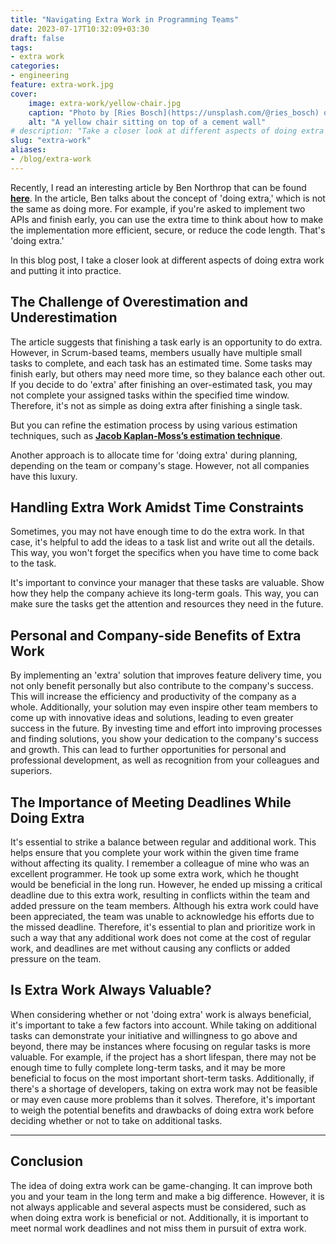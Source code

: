 ```yaml
---
title: "Navigating Extra Work in Programming Teams"
date: 2023-07-17T10:32:09+03:30
draft: false
tags:
- extra work
categories:
- engineering
feature: extra-work.jpg
cover:
    image: extra-work/yellow-chair.jpg
    caption: "Photo by [Ries Bosch](https://unsplash.com/@ries_bosch) on [Unsplash](https://unsplash.com)"
    alt: "A yellow chair sitting on top of a cement wall"
# description: "Take a closer look at different aspects of doing extra work in programming teams and putting it into practice."
slug: "extra-work"
aliases:
- /blog/extra-work
---
```

Recently, I read an interesting article by Ben Northrop that can be found **[here](https://www.bennorthrop.com/Essays/2021/always-do-extra.php)**. In the article, Ben talks about the concept of 'doing extra,' which is not the same as doing more. For example, if you're asked to implement two APIs and finish early, you can use the extra time to think about how to make the implementation more efficient, secure, or reduce the code length. That's 'doing extra.'

In this blog post, I take a closer look at different aspects of doing extra work and putting it into practice.

## The Challenge of Overestimation and Underestimation

The article suggests that finishing a task early is an opportunity to do extra. However, in Scrum-based teams, members usually have multiple small tasks to complete, and each task has an estimated time. Some tasks may finish early, but others may need more time, so they balance each other out. If you decide to do 'extra' after finishing an over-estimated task, you may not complete your assigned tasks within the specified time window. Therefore, it's not as simple as doing extra after finishing a single task.

But you can refine the estimation process by using various estimation techniques, such as **[Jacob Kaplan-Moss’s estimation technique](https://jacobian.org/2021/may/25/my-estimation-technique/)**.

Another approach is to allocate time for 'doing extra' during planning, depending on the team or company's stage. However, not all companies have this luxury.


## Handling Extra Work Amidst Time Constraints

Sometimes, you may not have enough time to do the extra work. In that case, it's helpful to add the ideas to a task list and write out all the details. This way, you won't forget the specifics when you have time to come back to the task.

It's important to convince your manager that these tasks are valuable. Show how they help the company achieve its long-term goals. This way, you can make sure the tasks get the attention and resources they need in the future.


## Personal and Company-side Benefits of Extra Work

By implementing an 'extra' solution that improves feature delivery time, you not only benefit personally but also contribute to the company's success. This will increase the efficiency and productivity of the company as a whole. Additionally, your solution may even inspire other team members to come up with innovative ideas and solutions, leading to even greater success in the future. By investing time and effort into improving processes and finding solutions, you show your dedication to the company's success and growth. This can lead to further opportunities for personal and professional development, as well as recognition from your colleagues and superiors.


## The Importance of Meeting Deadlines While Doing Extra

It's essential to strike a balance between regular and additional work. This helps ensure that you complete your work within the given time frame without affecting its quality. I remember a colleague of mine who was an excellent programmer. He took up some extra work, which he thought would be beneficial in the long run. However, he ended up missing a critical deadline due to this extra work, resulting in conflicts within the team and added pressure on the team members. Although his extra work could have been appreciated, the team was unable to acknowledge his efforts due to the missed deadline. Therefore, it's essential to plan and prioritize work in such a way that any additional work does not come at the cost of regular work, and deadlines are met without causing any conflicts or added pressure on the team.


## Is Extra Work Always Valuable?

When considering whether or not 'doing extra' work is always beneficial, it's important to take a few factors into account. While taking on additional tasks can demonstrate your initiative and willingness to go above and beyond, there may be instances where focusing on regular tasks is more valuable. For example, if the project has a short lifespan, there may not be enough time to fully complete long-term tasks, and it may be more beneficial to focus on the most important short-term tasks. Additionally, if there's a shortage of developers, taking on extra work may not be feasible or may even cause more problems than it solves. Therefore, it's important to weigh the potential benefits and drawbacks of doing extra work before deciding whether or not to take on additional tasks.

---

## Conclusion

The idea of doing extra work can be game-changing. It can improve both you and your team in the long term and make a big difference. However, it is not always applicable and several aspects must be considered, such as when doing extra work is beneficial or not. Additionally, it is important to meet normal work deadlines and not miss them in pursuit of extra work.